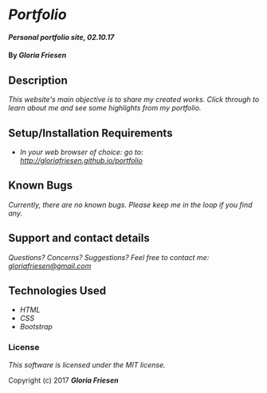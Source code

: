 # _Portfolio_

#### _Personal portfolio site, 02.10.17_

#### By _**Gloria Friesen**_

## Description

_This website's main objective is to share my created works. Click through to learn about me and see some highlights from my portfolio._

## Setup/Installation Requirements

* _In your web browser of choice: go to: <http://gloriafriesen.github.io/portfolio>_

## Known Bugs

_Currently, there are no known bugs. Please keep me in the loop if you find any._

## Support and contact details

_Questions? Concerns? Suggestions? Feel free to contact me: <gloriafriesen@gmail.com>_

## Technologies Used

* _HTML_
* _CSS_
* _Bootstrap_

### License

*This software is licensed under the MIT license.*

Copyright (c) 2017 **_Gloria Friesen_**

